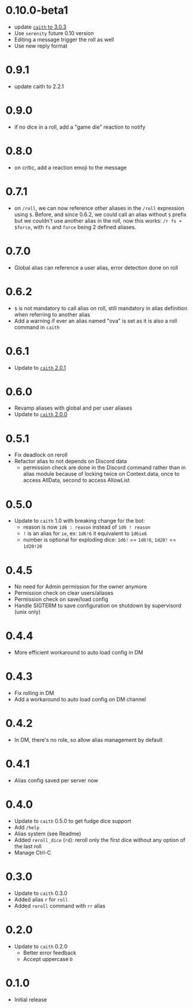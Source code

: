 # 0.10.0-beta1
- update [`caith` to 3.0.3](https://github.com/Geobert/caith/blob/master/CHANGELOG.md)
- Use `serenity` future 0.10 version
- Editing a message trigger the roll as well
- Use new reply format

# 0.9.1
- update caith to 2.2.1

# 0.9.0
- if no dice in a roll, add a "game die" reaction to notify

# 0.8.0
- on critic, add a reaction emoji to the message

# 0.7.1
- on `/roll`, we can now reference other aliases in the `/roll` expression using `$`.
  Before, and since 0.6.2, we could call an alias without `$` prefix but we couldn't use
  another alias in the roll, now this works: `/r fs + $force`, with `fs` and `force` being
  2 defined aliases.

# 0.7.0
- Global alias can reference a user alias, error detection done on roll

# 0.6.2
- `$` is not mandatory to call alias on roll, still mandatory in alias definition when
  referring to another alias 
- Add a warning if ever an alias named "ova" is set as it is also a roll command in
  `caith`

# 0.6.1
- Update to [`caith` 2.0.1](https://github.com/Geobert/caith/blob/master/CHANGELOG.md)

# 0.6.0
- Revamp aliases with global and per user aliases
- Update to [`caith` 2.0.0](https://github.com/Geobert/caith/blob/master/CHANGELOG.md)

# 0.5.1
- Fix deadlock on reroll
- Refactor alias to not depends on Discord data
  - permission check are done in the Discord command rather than in alias module because
    of locking twice on Context.data, once to access AllData, second to access AllowList

# 0.5.0
- Update to `caith` 1.0 with breaking change for the bot: 
  - reason is now `1d6 : reason` instead of `1d6 ! reason`
  - `!` is an alias for `ie`, ex: `1d6!6` it equivalent to `1d6ie6`
  - number is optional for exploding dice: `1d6!` == `1d6!6`, `1d20!` == `1d20!20`

# 0.4.5
- No need for Admin permission for the owner anymore
- Permission check on clear users/aliases
- Permission check on save/load config
- Handle SIGTERM to save configuration on shutdown by supervisord (unix only)

# 0.4.4
- More efficient workaround to auto load config in DM

# 0.4.3
- Fix rolling in DM
- Add a workaround to auto load config on DM channel

# 0.4.2
- In DM, there's no role, so allow alias management by default

# 0.4.1
- Alias config saved per server now

# 0.4.0
- Update to `caith` 0.5.0 to get fudge dice support
- Add `/help`
- Alias system (see Readme)
- Added `reroll_dice` (`rd`): reroll only the first dice without any option of the last
  roll
- Manage Ctrl-C

# 0.3.0
- Update to `caith` 0.3.0
- Added alias `r` for `roll`
- Added `reroll` command with `rr` alias

# 0.2.0
- Update to `caith` 0.2.0
    - Better error feedback
    - Accept uppercase `D`

# 0.1.0
- Initial release
